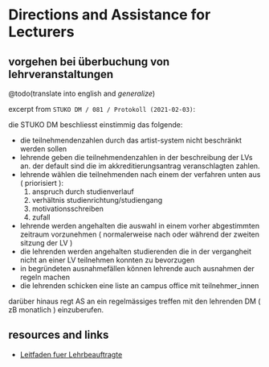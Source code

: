 # Directions and Assistance for Lecturers

## vorgehen bei überbuchung von lehrveranstaltungen

@todo(translate into english and *generalize*)

excerpt from `STUKO DM / 081 / Protokoll (2021-02-03)`:

die STUKO DM beschliesst einstimmig das folgende:

- die teilnehmendenzahlen durch das artist-system nicht beschränkt werden sollen
- lehrende geben die teilnehmendenzahlen in der beschreibung der LVs an. der default sind die im akkreditierungsantrag veranschlagten zahlen.
- lehrende wählen die teilnehmenden nach einem der verfahren unten aus ( priorisiert ):
    1. anspruch durch studienverlauf
    2. verhältnis studienrichtung/studiengang
    3. motivationsschreiben
    4. zufall
- lehrende werden angehalten die auswahl in einem vorher abgestimmten zeitraum vorzunehmen ( normalerweise nach oder während der zweiten sitzung der LV ) 
- die lehrenden werden angehalten studierenden die in der vergangheit nicht an einer LV teilnehmen konnten zu bevorzugen
- in begründeten ausnahmefällen können lehrende auch ausnahmen der regeln machen 
- die lehrenden schicken eine liste an campus office mit teilnehmer_innen

darüber hinaus regt AS an ein regelmässiges treffen mit den lehrenden DM ( zB monatlich ) einzuberufen.

## resources and links

- [Leitfaden fuer Lehrbeauftragte](http://dm-hb.de/lf)
